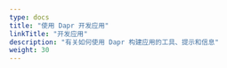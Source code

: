 ```yaml
---
type: docs
title: "使用 Dapr 开发应用"
linkTitle: "开发应用"
description: "有关如何使用 Dapr 构建应用的工具、提示和信息"
weight: 30
---
```


